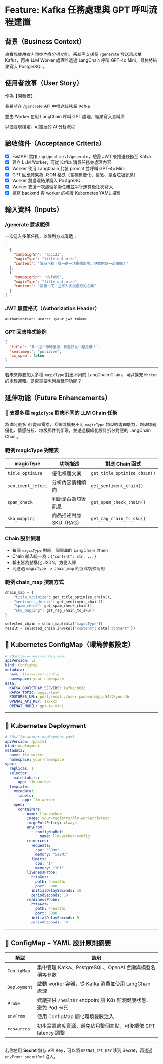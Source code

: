 # Feature: Kafka 任務處理與 GPT 呼叫流程建置

## 背景（Business Context）

為實現使用者非同步內容分析功能，系統需支援從 `/generate` 發送請求至 Kafka，再由 LLM Worker 處理並透過 LangChain 呼叫 GPT-4o Mini，最終將結果寫入 PostgreSQL。

## 使用者故事（User Story）

作為【開發者】

我希望在 /generate API 中推送任務至 Kafka

並由 Worker 使用 LangChain 呼叫 GPT 處理，結果寫入資料庫

以便實現穩定、可擴展的 AI 分析流程

## 驗收條件（Acceptance Criteria）

- [x] FastAPI 實作 `/api/public/v1/generate`，驗證 JWT 後推送任務至 Kafka
- [x] 建立 LLM Worker，可從 Kafka 消費任務並處理內容
- [x] Worker 使用 LangChain 封裝 prompt 並呼叫 GPT-4o Mini
- [x] GPT 回應結果為 JSON 格式（含標題優化、情感、是否垃圾訊息）
- [x] Worker 將處理結果寫入 PostgreSQL
 - [x] Worker 支援一次處理多筆任務並平行運算後批次寫入
- [x] 撰寫 backend 與 worker 的初版 Kubernetes YAML 檔案

## 輸入資料（Inputs）

### /generate 請求範例

一次送入多筆任務，以陣列方式傳遞：

```json
[
  {
    "campaignSn": "abc123",
    "magicType": "title_optimize",
    "content": "限時下殺！買一送一活動開跑啦，快邀朋友一起搶購！"
  },
  {
    "campaignSn": "def456",
    "magicType": "title_optimize",
    "content": "最後一天！立即入手最優惠的方案"
  }
]
```

### JWT 驗證格式（Authorization Header）

```
Authorization: Bearer <your-jwt-token>
```

### GPT 回應格式範例

```json
{
  "title": "買一送一限時優惠，快邀好友一起搶購！",
  "sentiment": "positive",
  "is_spam": false
}
```

---

若未來你要加入多種 `magicType` 對應不同的 LangChain Chain，可以擴充 `Worker` 的處理邏輯。是否需要也列為延伸功能？

## 延伸功能（Future Enhancements）

### 🎯 支援多種 `magicType` 對應不同的 LLM Chain 任務

為滿足更多 AI 處理需求，系統將擴充不同 `magicType` 類型的處理能力，例如標題優化、情感分析、垃圾郵件判斷等，並透過模組化設計拆分對應的 LangChain Chain。

### 範例 magicType 對應表

| magicType          | 功能描述                | 對應 Chain 函式              |
| ------------------ | ----------------------- | ---------------------------- |
| `title_optimize`   | 優化標題文案            | `get_title_optimize_chain()` |
| `sentiment_detect` | 分析內容情緒傾向        | `get_sentiment_chain()`      |
| `spam_check`       | 判斷是否為垃圾訊息      | `get_spam_check_chain()`     |
| `sku_mapping`      | 商品描述對應 SKU（RAG） | `get_rag_chain_to_sku()`     |

### Chain 設計原則

- 每個 `magicType` 對應一個專屬的 LangChain Chain
- Chain 輸入統一為：`{"content": str, ...}`
- 輸出皆為結構化 JSON，方便入庫
- 可透過 `magicType -> chain_map` 的方式切換調用

### 範例 chain_map 撰寫方式

```python
chain_map = {
    "title_optimize": get_title_optimize_chain(),
    "sentiment_detect": get_sentiment_chain(),
    "spam_check": get_spam_check_chain(),
    "sku_mapping": get_rag_chain_to_sku()
}

selected_chain = chain_map[data["magicType"]]
result = selected_chain.invoke({"content": data["content"]})
```

## 🧩 Kubernetes ConfigMap（環境參數設定）

```yaml
# k8s/llm-worker-config.yaml
apiVersion: v1
kind: ConfigMap
metadata:
  name: llm-worker-config
  namespace: your-namespace
data:
  KAFKA_BOOTSTRAP_SERVERS: kafka:9092
  KAFKA_TOPIC: magic-task
  POSTGRES_URL: postgresql://user:password@pg:5432/yourdb
  OPENAI_API_KEY: sk-xxx
  OPENAI_MODEL: gpt-4o-mini
```

---

## 🚀 Kubernetes Deployment

```yaml
# k8s/llm-worker-deployment.yaml
apiVersion: apps/v1
kind: Deployment
metadata:
  name: llm-worker
  namespace: your-namespace
spec:
  replicas: 1
  selector:
    matchLabels:
      app: llm-worker
  template:
    metadata:
      labels:
        app: llm-worker
    spec:
      containers:
        - name: llm-worker
          image: your-registry/llm-worker:latest
          imagePullPolicy: Always
          envFrom:
            - configMapRef:
                name: llm-worker-config
          resources:
            requests:
              cpu: "500m"
              memory: "512Mi"
            limits:
              cpu: "1"
              memory: "1Gi"
          livenessProbe:
            httpGet:
              path: /healthz
              port: 8080
            initialDelaySeconds: 10
            periodSeconds: 30
          readinessProbe:
            httpGet:
              path: /healthz
              port: 8080
            initialDelaySeconds: 5
            periodSeconds: 10
```

---

## 📄 ConfigMap + YAML 設計原則摘要

| 類型         | 說明                                                            |
| ------------ | --------------------------------------------------------------- |
| `ConfigMap`  | 集中管理 Kafka、PostgreSQL、OpenAI 金鑰與模型名稱等參數         |
| `Deployment` | 啟動 worker 容器，從 Kafka 消費並使用 LangChain 處理            |
| `Probe`      | 建議提供 `/healthz` endpoint 讓 K8s 監測健康狀態，避免 Pod 卡死 |
| `envFrom`    | 使用 ConfigMap 簡化環境變數注入                                 |
| `resources`  | 初步設置適度資源，避免佔用整個節點，可後續依 GPT latency 調整   |

---

若你使用 **Secret** 儲存 API Key，可以將 `OPENAI_API_KEY` 移到 Secret，再透過 `envFrom: secretRef` 注入。
